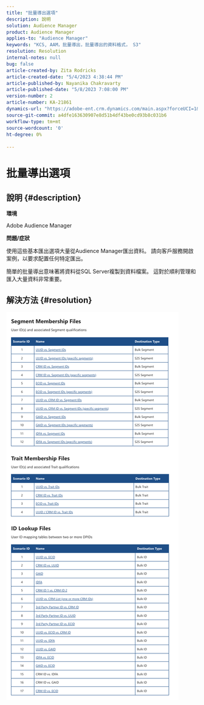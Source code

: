```yaml
---
title: "批量導出選項"
description: 說明
solution: Audience Manager
product: Audience Manager
applies-to: "Audience Manager"
keywords: "KCS, AAM，批量導出，批量導出的資料格式， S3"
resolution: Resolution
internal-notes: null
bug: false
article-created-by: Zita Rodricks
article-created-date: "5/4/2023 4:38:44 PM"
article-published-by: Nayanika Chakravarty
article-published-date: "5/8/2023 7:08:00 PM"
version-number: 2
article-number: KA-21861
dynamics-url: "https://adobe-ent.crm.dynamics.com/main.aspx?forceUCI=1&pagetype=entityrecord&etn=knowledgearticle&id=15a6f31e-9aea-ed11-a7c6-6045bd0061cb"
source-git-commit: a4dfe163630907e8d51b4df43be0cd93b8c031b6
workflow-type: tm+mt
source-wordcount: '0'
ht-degree: 0%

---
```


# 批量導出選項

## 說明 {#description}


<b>環境 </b>

Adobe Audience Manager

<b>問題/症狀</b>

使用這些基本匯出選項大量從Audience Manager匯出資料。 請向客戶服務開啟案例，以要求配置任何特定匯出。

簡單的批量導出意味著將資料從SQL Server複製到資料檔案。 這對於順利管理和匯入大量資料非常重要。


## 解決方法 {#resolution}


![](assets/2c0f443a-d2d7-ed11-a7c7-6045bd006268.png)

